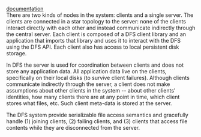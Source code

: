[documentation](https://www.cs.ubc.ca/~bestchai/teaching/cs416_2017w2/assign2/)  
There are two kinds of nodes in the system: clients and a single server. The clients are connected in a star topology to the server: none of the clients interact directly with each other and instead communicate indirectly through the central server. Each client is composed of a DFS client library and an application that imports that library and uses it to interact with the DFS using the DFS API. Each client also has access to local persistent disk storage.  
 
In DFS the server is used for coordination between clients and does not store any application data. All application data live on the clients, specifically on their local disks (to survive client failures). Although clients communicate indirectly through the server, a client does not make assumptions about other clients in the system -- about other clients' identities, how many clients there are at any point in time, which client stores what files, etc. Such client meta-data is stored at the server.  

The DFS system provide serializable file access semantics and gracefully handle (1) joining clients, (2) failing clients, and (3) clients that access file contents while they are disconnected from the server.  
